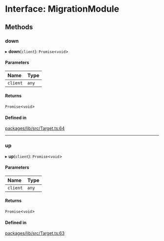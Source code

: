 # Interface: MigrationModule

## Methods

### down

▸ **down**(`client`): `Promise`<`void`\>

#### Parameters

| Name | Type |
| :------ | :------ |
| `client` | `any` |

#### Returns

`Promise`<`void`\>

#### Defined in

[packages/lib/src/Target.ts:64](https://github.com/Knaackee/hotmig/blob/63d79d0/packages/lib/src/Target.ts#L64)

___

### up

▸ **up**(`client`): `Promise`<`void`\>

#### Parameters

| Name | Type |
| :------ | :------ |
| `client` | `any` |

#### Returns

`Promise`<`void`\>

#### Defined in

[packages/lib/src/Target.ts:63](https://github.com/Knaackee/hotmig/blob/63d79d0/packages/lib/src/Target.ts#L63)

